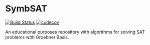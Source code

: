 # SymbSAT

[![Build Status](https://travis-ci.org/fokinpv/SymbSAT.svg?branch=master)](https://travis-ci.org/fokinpv/SymbSAT)
[![codecov](https://codecov.io/gh/fokinpv/SymbSAT/branch/master/graph/badge.svg)](https://codecov.io/gh/fokinpv/SymbSAT)


An educational purposes repository with algorithms for solving SAT problems with Groebner Basis.
